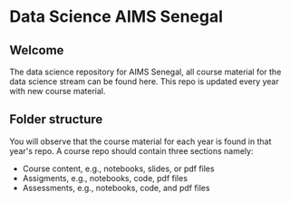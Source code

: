 # Data Science AIMS Senegal

## Welcome
The data science repository for AIMS Senegal, all course material for the data science stream can be found here. This repo is updated every year with new course material. 
## Folder structure
You will observe that the course material for each year is found in that year's repo. A course repo should contain three sections namely:

* Course content, e.g., notebooks, slides, or pdf files
* Assigments, e.g., notebooks, code, pdf files
* Assessments, e.g., notebooks, code, and pdf files

